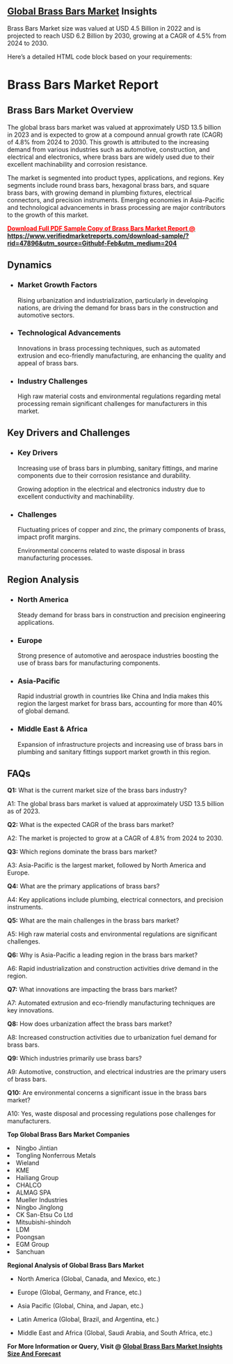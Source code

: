 <h2><a href="https://www.verifiedmarketreports.com/download-sample/?rid=47896&amp;utm_source=Githubf&amp;utm_medium=204" target="_blank">Global Brass Bars Market</a> Insights</h2><p>Brass Bars Market size was valued at USD 4.5 Billion in 2022 and is projected to reach USD 6.2 Billion by 2030, growing at a CAGR of 4.5% from 2024 to 2030.</p><p>Here’s a detailed HTML code block based on your requirements: <!DOCTYPE html> <html lang="en"> <head> <meta charset="UTF-8"> <meta name="viewport" content="width=device-width, initial-scale=1.0"> <meta name="description" content="Brass Bars Market Overview, Market Value, Dynamics, Key Drivers, Challenges, Region Analysis, and Industry Outlook."> <meta name="keywords" content="Brass Bars Market Size, Brass Bars Industry, Market Dynamics, Key Drivers, Challenges, Region Analysis"> <meta name="author" content="Industry Insights"> <title>Brass Bars Market Overview 2025</title> </head> <body> <h1>Brass Bars Market Report</h1> <h2>Brass Bars Market Overview</h2> <p> The global brass bars market was valued at approximately USD 13.5 billion in 2023 and is expected to grow at a compound annual growth rate (CAGR) of 4.8% from 2024 to 2030. This growth is attributed to the increasing demand from various industries such as automotive, construction, and electrical and electronics, where brass bars are widely used due to their excellent machinability and corrosion resistance. </p> <p> The market is segmented into product types, applications, and regions. Key segments include round brass bars, hexagonal brass bars, and square brass bars, with growing demand in plumbing fixtures, electrical connectors, and precision instruments. Emerging economies in Asia-Pacific and technological advancements in brass processing are major contributors to the growth of this market. </p> <p><strong><a href="#"><p><span class=""><span style="color: #ff0000;"><strong>Download Full PDF Sample Copy of Brass Bars Market Report</strong> @ </span><a href="https://www.verifiedmarketreports.com/download-sample/?rid=47896&amp;utm_source=Githubf-Feb&amp;utm_medium=204" target="_blank">https://www.verifiedmarketreports.com/download-sample/?rid=47896&amp;utm_source=Githubf-Feb&amp;utm_medium=204</a></span></p></a></strong></p> <h2>Dynamics</h2> <ul> <li> <h3>Market Growth Factors</h3> <p>Rising urbanization and industrialization, particularly in developing nations, are driving the demand for brass bars in the construction and automotive sectors.</p> </li> <li> <h3>Technological Advancements</h3> <p>Innovations in brass processing techniques, such as automated extrusion and eco-friendly manufacturing, are enhancing the quality and appeal of brass bars.</p> </li> <li> <h3>Industry Challenges</h3> <p>High raw material costs and environmental regulations regarding metal processing remain significant challenges for manufacturers in this market.</p> </li> </ul> <h2>Key Drivers and Challenges</h2> <ul> <li> <h3>Key Drivers</h3> <p>Increasing use of brass bars in plumbing, sanitary fittings, and marine components due to their corrosion resistance and durability.</p> <p>Growing adoption in the electrical and electronics industry due to excellent conductivity and machinability.</p> </li> <li> <h3>Challenges</h3> <p>Fluctuating prices of copper and zinc, the primary components of brass, impact profit margins.</p> <p>Environmental concerns related to waste disposal in brass manufacturing processes.</p> </li> </ul> <h2>Region Analysis</h2> <ul> <li> <h3>North America</h3> <p>Steady demand for brass bars in construction and precision engineering applications.</p> </li> <li> <h3>Europe</h3> <p>Strong presence of automotive and aerospace industries boosting the use of brass bars for manufacturing components.</p> </li> <li> <h3>Asia-Pacific</h3> <p>Rapid industrial growth in countries like China and India makes this region the largest market for brass bars, accounting for more than 40% of global demand.</p> </li> <li> <h3>Middle East & Africa</h3> <p>Expansion of infrastructure projects and increasing use of brass bars in plumbing and sanitary fittings support market growth in this region.</p> </li> </ul> <h2>FAQs</h2> <p><strong>Q1:</strong> What is the current market size of the brass bars industry?</p> <p>A1: The global brass bars market is valued at approximately USD 13.5 billion as of 2023.</p> <p><strong>Q2:</strong> What is the expected CAGR of the brass bars market?</p> <p>A2: The market is projected to grow at a CAGR of 4.8% from 2024 to 2030.</p> <p><strong>Q3:</strong> Which regions dominate the brass bars market?</p> <p>A3: Asia-Pacific is the largest market, followed by North America and Europe.</p> <p><strong>Q4:</strong> What are the primary applications of brass bars?</p> <p>A4: Key applications include plumbing, electrical connectors, and precision instruments.</p> <p><strong>Q5:</strong> What are the main challenges in the brass bars market?</p> <p>A5: High raw material costs and environmental regulations are significant challenges.</p> <p><strong>Q6:</strong> Why is Asia-Pacific a leading region in the brass bars market?</p> <p>A6: Rapid industrialization and construction activities drive demand in the region.</p> <p><strong>Q7:</strong> What innovations are impacting the brass bars market?</p> <p>A7: Automated extrusion and eco-friendly manufacturing techniques are key innovations.</p> <p><strong>Q8:</strong> How does urbanization affect the brass bars market?</p> <p>A8: Increased construction activities due to urbanization fuel demand for brass bars.</p> <p><strong>Q9:</strong> Which industries primarily use brass bars?</p> <p>A9: Automotive, construction, and electrical industries are the primary users of brass bars.</p> <p><strong>Q10:</strong> Are environmental concerns a significant issue in the brass bars market?</p> <p>A10: Yes, waste disposal and processing regulations pose challenges for manufacturers.</p> </body> </html> </p><p><strong>Top Global Brass Bars Market Companies</strong></p><div data-test-id=""><p><li>Ningbo Jintian</li><li> Tongling Nonferrous Metals</li><li> Wieland</li><li> KME</li><li> Hailiang Group</li><li> CHALCO</li><li> ALMAG SPA</li><li> Mueller Industries</li><li> Ningbo Jinglong</li><li> CK San-Etsu Co Ltd</li><li> Mitsubishi-shindoh</li><li> LDM</li><li> Poongsan</li><li> EGM Group</li><li> Sanchuan</li></p><div><strong>Regional Analysis of&nbsp;Global Brass Bars Market</strong></div><ul><li dir="ltr"><p dir="ltr">North America&nbsp;(Global, Canada, and Mexico, etc.)</p></li><li dir="ltr"><p dir="ltr">Europe (Global, Germany, and France, etc.)</p></li><li dir="ltr"><p dir="ltr">Asia Pacific&nbsp;(Global, China, and Japan, etc.)</p></li><li dir="ltr"><p dir="ltr">Latin America&nbsp;(Global, Brazil, and Argentina, etc.)</p></li><li dir="ltr">Middle East and Africa&nbsp;(Global, Saudi Arabia, and South Africa, etc.)</li></ul><p><strong>For More Information or Query, Visit @&nbsp;</strong><strong><a href="https://www.verifiedmarketreports.com/product/global-brass-bars-market-2019-by-manufacturers-regions-type-and-application-forecast-to-2024/?utm_source=Githubf&amp;utm_medium=204" target="_blank">Global Brass Bars Market Insights Size And Forecast</a></strong></p></div>
